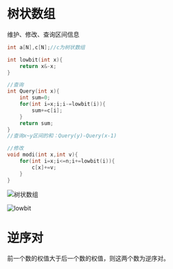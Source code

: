# 树状数组

维护、修改、查询区间信息

```cpp
int a[N],c[N];//c为树状数组

int lowbit(int x){
    return x&-x;
}

//查询
int Query(int x){
    int sum=0;
    for(int i=x;i;i-=lowbit(i)){
        sum+=c[i];
    }
    return sum;
}
//查询x~y区间的和：Query(y)-Query(x-1)

//修改
void modi(int x,int v){
    for(int i=x;i<=n;i+=lowbit(i)){
        c[x]+=v;
    }
}
```

![树状数组](https://cdn.luogu.com.cn/upload/pic/54623.png)

![lowbit](https://cdn.luogu.com.cn/upload/pic/54624.png)

# 逆序对

前一个数的权值大于后一个数的权值，则这两个数为逆序对。